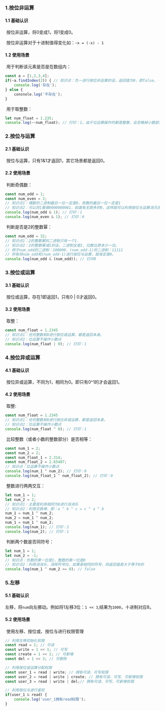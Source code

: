 ### 1.按位非运算

#### 	1.1 基础认识

​			按位非运算，将0变成1，将1变成0。

​			按位非运算对于十进制值得变化如：`~x = (-x) - 1`

#### 	1.2 使用场景

​		用于判断该元素是否是在数组内：

```javascript
const a = [1,2,3,4];
if(~a.findIndex(2)) { // 知识点：负一进行按位非运算的话，返回值为0，即false。 ~(-1) = (-(-1)) - 1 = 0
    console.log('存在');
} else {
    consnole.log('不存在');
}
```

​	用于取整数：

```javascript
let num_float = 1.235;
console.log(~~num_float); // 打印：1。由于位运算操作的都是整数，会忽略掉小数部分。所有我们使用两次按位非运算，就可以实现取整数了。
```

### 2.按位与运算

#### 	2.1 基础认识

​		按位与运算，只有1&1才返回1，其它场景都是返回0。

#### 	2.2 使用场景

​		判断奇偶数：

```javascript
const num_odd = 1;
const num_even = 2;
// 知识点1：偶数的二进制最后一位一定是0，奇数的最后一位一定是1
// 知识点2：可以将1看做0000000001，前面有无限多的0，这样就可以利用按位与运算消灭进行运算的前n-1位的值了，只关注最后一位和1的按位与运算的结果。
console.log(num_odd & 1); // 打印：1
console.log(num_even & 1); // 打印：0
```

​	判断是否是2的整数幂：

```javascript
const num_odd = 32;
// 知识点1：2的整数幂的二进制只有一个1.
// 知识点2：2的整数幂减1的话，二进制全是1，位数比原本少一位。
// 例子num_odd的二进制：100000，(num_odd-1)的二进制：11111
// 所有将num_odd和(num_odd-1)进行按位与运算，就肯定是0。
console.log(num_odd & (num_odd)); // 打印0
```

### 3.按位或运算

#### 	3.1 基础认识

​		按位或运算，存在1即返回1，只有0 | 0才返回0。

#### 	3.2 使用场景

​		取整：

```javascript
const num_float = 1.2345
// 知识点1：任何整数和0进行按位或运算，都是返回本身。
// 知识点2：位运算不操作小数点
console.log(num_float | 0); // 打印：1
```

### 4.按位异或运算

#### 	4.1 基础认识

​		按位异或运算，不同为1，相同为0。即只有0^1的才会返回1。

#### 	4.2 使用场景

​		取整:

```javascript
const num_float = 1.2345
// 知识点1：任何整数和0进行按位异或运算，都是返回本身。
// 知识点2：位运算不操作小数点
console.log(num_float ^ 0); // 打印：1
```

​		比较整数（或者小数的整数部分）是否相等：

```javascript
const num_1 = 2;
const num_2 = 2;
const num_float_1 = 2.314;
const num_float_2 = 2.65487;
// 知识点：位运算不操作小数点
console.log(num_1 ^ num_2); // 打印：0
console.log(num_float_1 ^ num_float_2); // 打印：0
```

​	整数进行两两交互：

```javascript
let num_1 = 1;
let num_2 = 2;
// 知识点1：主要是利用相同为0进行消消乐
// 知识点2：利用交换律，即：a ^ b ^ c = c ^ a ^ b
num_1 = num_1 ^ num_2;
num_2 = num_1 ^ num_2;
num_1 = num_1 ^ num_2;
console.log(num_1); // 打印：2
console.log(num_2); // 打印：1
```

​	判断两个数是否同符号：

```javascript
let num_1 = 1;
let num_2 = -1;
// 知识点：负数的第一位是1，整数的第一位是0
// 知识点2：利用消消乐，消除符号位，如果是相同的符号，则返回值是大于等于0的
console.log(num_1 ^ num_2 >= 0); // false
```

### 5.左移

#### 	5.1 基础认识

​		左移，将`num`向左挪动。例如将1左移3位：`1 << 3`,结果为`1000`，十进制对应8。

#### 	5.2 使用场景

​		使用左移、按位或、按位与进行权限管理

```javascript
// 利用左移初始化权限
const read = 1; // 可读
const write = 1 << 1; // 可写
const create = 1 << 2; // 可新增
const del = 1 << 3; // 可删除

// 利用按位或运算分配权限
const user_1 = read | write; // 拥有可读、可写权限
const user_2 = read | write | create; // 拥有可读、可写、可新增权限
const user_3 = read | write | del;// 拥有可读、可写、可新增权限

// 利用按位与进行鉴权
if(user_1 & read) {
    console.log('user_1拥有read权限');
}
```

